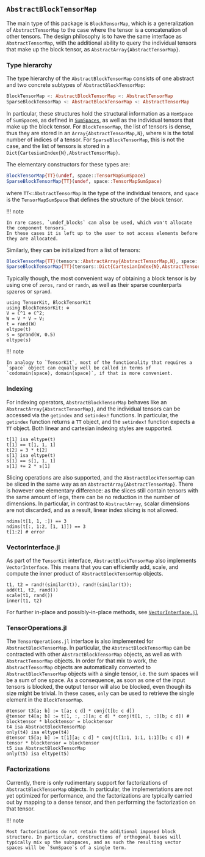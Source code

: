 ## `AbstractBlockTensorMap`

The main type of this package is `BlockTensorMap`, which is a generalization of `AbstractTensorMap` to the case where the tensor is a concatenation of other tensors.
The design philosophy is to have the same interface as `AbstractTensorMap`, with the additional ability to query the individual tensors that make up the block tensor, as `AbstractArray{AbstractTensorMap}`.

### Type hierarchy

The type hierarchy of the `AbstractBlockTensorMap` consists of one abstract and two concrete subtypes of `AbstractBlockTensorMap`:

```julia
BlockTensorMap <: AbstractBlockTensorMap <: AbstractTensorMap
SparseBlockTensorMap <: AbstractBlockTensorMap <: AbstractTensorMap
```

In particular, these structures hold the structural information as a `HomSpace` of `SumSpace`s, as defined in [`SumSpaces`](@ref), as well as the individual tensors that make up the block tensor.
For `BlockTensorMap`, the list of tensors is dense, thus they are stored in an `Array{AbstractTensorMap,N}`, where `N` is the total number of indices of a tensor.
For `SparseBlockTensorMap`, this is not the case, and the list of tensors is stored in a `Dict{CartesianIndex{N},AbstractTensorMap}`.

The elementary constructors for these types are:

```julia
BlockTensorMap{TT}(undef, space::TensorMapSumSpace)
SparseBlockTensorMap{TT}(undef, space::TensorMapSumSpace)
```

where `TT<:AbstractTensorMap` is the type of the individual tensors, and `space` is the `TensorMapSumSpace` that defines the structure of the block tensor.

!!! note

    In rare cases, `undef_blocks` can also be used, which won't allocate the component tensors.
    In these cases it is left up to the user to not access elements before they are allocated.

Similarly, they can be initialized from a list of tensors:

```julia
BlockTensorMap{TT}(tensors::AbstractArray{AbstractTensorMap,N}, space::TensorMapSumSpace)
SparseBlockTensorMap{TT}(tensors::Dict{CartesianIndex{N},AbstractTensorMap}, space::TensorMapSumSpace)
```

Typically though, the most convenient way of obtaining a block tensor is by using one of `zeros`, `rand` or `randn`, as well as their sparse counterparts `spzeros` or `sprand`.

```@repl blocktensors
using TensorKit, BlockTensorKit
using BlockTensorKit: ⊕
V = ℂ^1 ⊕ ℂ^2;
W = V * V → V;
t = rand(W)
eltype(t)
s = sprand(W, 0.5)
eltype(s)
```

!!! note

    In analogy to `TensorKit`, most of the functionality that requires a `space` object can equally well be called in terms of `codomain(space), domain(space)`, if that is more convenient.

### Indexing

For indexing operators, `AbstractBlockTensorMap` behaves like an `AbstractArray{AbstractTensorMap}`, and the individual tensors can be accessed via the `getindex` and `setindex!` functions.
In particular, the `getindex` function returns a `TT` object, and the `setindex!` function expects a `TT` object.
Both linear and cartesian indexing styles are supported.

```@repl blocktensors
t[1] isa eltype(t)
t[1] == t[1, 1, 1]
t[2] = 3 * t[2]
s[1] isa eltype(t)
s[1] == s[1, 1, 1]
s[1] += 2 * s[1]
```

Slicing operations are also supported, and the `AbstractBlockTensorMap` can be sliced in the same way as an `AbstractArray{AbstractTensorMap}`.
There is however one elementary difference: as the slices still contain tensors with the same amount of legs, there can be no reduction in the number of dimensions.
In particular, in contrast to `AbstractArray`, scalar dimensions are not discarded, and as a result, linear index slicing is not allowed.

```@repl blocktensors
ndims(t[1, 1, :]) == 3
ndims(t[:, 1:2, [1, 1]]) == 3
t[1:2] # error
```

### VectorInterface.jl

As part of the `TensorKit` interface, `AbstractBlockTensorMap` also implements `VectorInterface`.
This means that you can efficiently add, scale, and compute the inner product of `AbstractBlockTensorMap` objects.

```@repl blocktensors
t1, t2 = rand!(similar(t)), rand!(similar(t));
add(t1, t2, rand())
scale(t1, rand())
inner(t1, t2)
```

For further in-place and possibly-in-place methods, see [`VectorInterface.jl`](https://github.com/Jutho/VectorInterface.jl)

### TensorOperations.jl

The `TensorOperations.jl` interface is also implemented for `AbstractBlockTensorMap`.
In particular, the `AbstractBlockTensorMap` can be contracted with other `AbstractBlockTensorMap` objects, as well as with `AbstractTensorMap` objects.
In order for that mix to work, the `AbstractTensorMap` objects are automatically converted to `AbstractBlockTensorMap` objects with a single tensor, i.e. the sum spaces will be a sum of one space.
As a consequence, as soon as one of the input tensors is blocked, the output tensor will also be blocked, even though its size might be trivial.
In these cases, `only` can be used to retrieve the single element in the `BlockTensorMap`.

```@repl blocktensors
@tensor t3[a; b] := t[a; c d] * conj(t[b; c d])
@tensor t4[a; b] := t[1, :, :][a; c d] * conj(t[1, :, :][b; c d]) # blocktensor * blocktensor = blocktensor
t4 isa AbstractBlockTensorMap
only(t4) isa eltype(t4)
@tensor t5[a; b] := t[1][a; c d] * conj(t[1:1, 1:1, 1:1][b; c d]) # tensor * blocktensor = blocktensor
t5 isa AbstractBlockTensorMap
only(t5) isa eltype(t5)
```

### Factorizations

Currently, there is only rudimentary support for factorizations of `AbstractBlockTensorMap` objects.
In particular, the implementations are not yet optimized for performance, and the factorizations are typically carried out by mapping to a dense tensor, and then performing the factorization on that tensor.

!!! note

    Most factorizations do not retain the additional imposed block structure. In particular, constructions of orthogonal bases will typically mix up the subspaces, and as such the resulting vector spaces will be `SumSpace`s of a single term.
